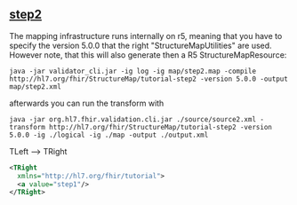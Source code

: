 ## [step2](http://hl7.org/fhir/mapping-tutorial.html#step2) 

The mapping infrastructure runs internally on r5, meaning that you have to specify the version 5.0.0 that the right "StructureMapUtilities" are used. However note, that this will also generate then a R5 StructureMapResource:

```
java -jar validator_cli.jar -ig log -ig map/step2.map -compile http://hl7.org/fhir/StructureMap/tutorial-step2 -version 5.0.0 -output map/step2.xml
```

afterwards you can run the transform with

```
java -jar org.hl7.fhir.validation.cli.jar ./source/source2.xml -transform http://hl7.org/fhir/StructureMap/tutorial-step2 -version 5.0.0 -ig ./logical -ig ./map -output ./output.xml
```


TLeft --> TRight

```xml
<TRight 
  xmlns="http://hl7.org/fhir/tutorial">
  <a value="step1"/>
</TRight>
```